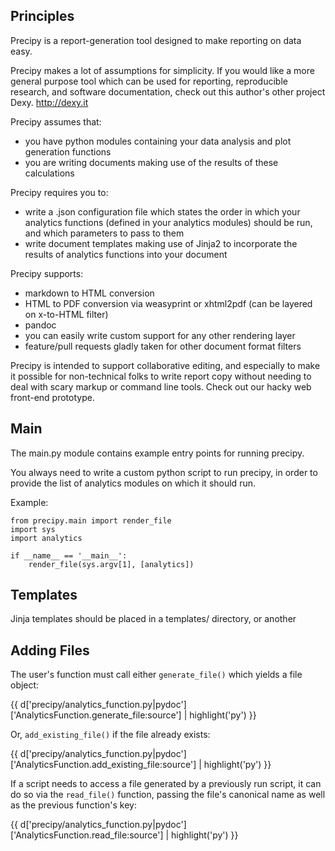 ## Principles

Precipy is a report-generation tool designed to make reporting on data easy.

Precipy makes a lot of assumptions for simplicity. If you would like a more
general purpose tool which can be used for reporting, reproducible research,
and software documentation, check out this author's other project Dexy.
http://dexy.it

Precipy assumes that:

  * you have python modules containing your data analysis and plot generation functions
  * you are writing documents making use of the results of these calculations

Precipy requires you to:

  * write a .json configuration file which states the order in which your analytics functions (defined in your analytics modules) should be run, and which parameters to pass to them
  * write document templates making use of Jinja2 to incorporate the results of analytics functions into your document

Precipy supports:

  * markdown to HTML conversion
  * HTML to PDF conversion via weasyprint or xhtml2pdf (can be layered on x-to-HTML filter)
  * pandoc
  * you can easily write custom support for any other rendering layer
  * feature/pull requests gladly taken for other document format filters

Precipy is intended to support collaborative editing, and especially to make it possible for non-technical folks to write report copy without needing to deal with scary markup or command line tools. Check out our hacky web front-end prototype.

## Main

The main.py module contains example entry points for running precipy.

You always need to write a custom python script to run precipy, in order to
provide the list of analytics modules on which it should run.

Example:

    from precipy.main import render_file
    import sys
    import analytics

    if __name__ == '__main__':
        render_file(sys.argv[1], [analytics])

## Templates

Jinja templates should be placed in a templates/ directory, or another

## Adding Files

The user's function must call either `generate_file()` which yields a file object:

{{ d['precipy/analytics_function.py|pydoc']['AnalyticsFunction.generate_file:source'] | highlight('py') }}

Or, `add_existing_file()` if the file already exists:

{{ d['precipy/analytics_function.py|pydoc']['AnalyticsFunction.add_existing_file:source'] | highlight('py') }}

If a script needs to access a file generated by a previously run script, it can do so via the `read_file()` function, passing the file's canonical name as well as the previous function's key:

{{ d['precipy/analytics_function.py|pydoc']['AnalyticsFunction.read_file:source'] | highlight('py') }}
